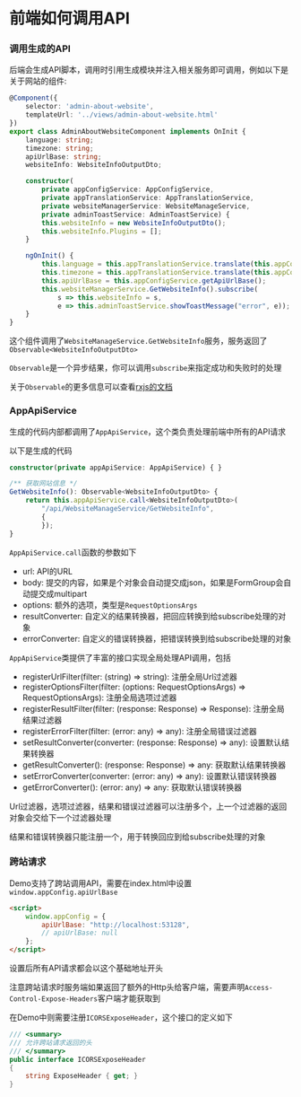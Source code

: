# 前端如何调用API

### **调用生成的API**

后端会生成API脚本，调用时引用生成模块并注入相关服务即可调用，例如以下是关于网站的组件:

``` typescript
@Component({
    selector: 'admin-about-website',
    templateUrl: '../views/admin-about-website.html'
})
export class AdminAboutWebsiteComponent implements OnInit {
    language: string;
    timezone: string;
    apiUrlBase: string;
    websiteInfo: WebsiteInfoOutputDto;

    constructor(
        private appConfigService: AppConfigService,
        private appTranslationService: AppTranslationService,
        private websiteManagerService: WebsiteManageService,
        private adminToastService: AdminToastService) {
        this.websiteInfo = new WebsiteInfoOutputDto();
        this.websiteInfo.Plugins = [];
    }

    ngOnInit() {
        this.language = this.appTranslationService.translate(this.appConfigService.getLanguage());
        this.timezone = this.appTranslationService.translate(this.appConfigService.getTimezone());
        this.apiUrlBase = this.appConfigService.getApiUrlBase();
        this.websiteManagerService.GetWebsiteInfo().subscribe(
            s => this.websiteInfo = s,
            e => this.adminToastService.showToastMessage("error", e));
    }
}
```

这个组件调用了`WebsiteManageService.GetWebsiteInfo`服务，服务返回了`Observable<WebsiteInfoOutputDto>`

`Observable`是一个异步结果，你可以调用`subscribe`来指定成功和失败时的处理

关于`Observable`的更多信息可以查看[rxjs的文档](https://github.com/ReactiveX/RxJS)

### **AppApiService**

生成的代码内部都调用了`AppApiService`，这个类负责处理前端中所有的API请求

以下是生成的代码

``` typescript
constructor(private appApiService: AppApiService) { }

/** 获取网站信息 */
GetWebsiteInfo(): Observable<WebsiteInfoOutputDto> {
    return this.appApiService.call<WebsiteInfoOutputDto>(
        "/api/WebsiteManageService/GetWebsiteInfo",
        {
        });
}
```

`AppApiService.call`函数的参数如下

- url: API的URL
- body: 提交的内容，如果是个对象会自动提交成json，如果是FormGroup会自动提交成multipart
- options: 额外的选项，类型是`RequestOptionsArgs`
- resultConverter: 自定义的结果转换器，把回应转换到给subscribe处理的对象
- errorConverter: 自定义的错误转换器，把错误转换到给subscribe处理的对象

`AppApiService`类提供了丰富的接口实现全局处理API调用，包括

- registerUrlFilter(filter: (string) => string): 注册全局Url过滤器
- registerOptionsFilter(filter: (options: RequestOptionsArgs) => RequestOptionsArgs): 注册全局选项过滤器
- registerResultFilter(filter: (response: Response) => Response): 注册全局结果过滤器
- registerErrorFilter(filter: (error: any) => any): 注册全局错误过滤器
- setResultConverter(converter: (response: Response) => any): 设置默认结果转换器
- getResultConverter(): (response: Response) => any: 获取默认结果转换器
- setErrorConverter(converter: (error: any) => any): 设置默认错误转换器
- getErrorConverter(): (error: any) => any: 获取默认错误转换器

Url过滤器，选项过滤器，结果和错误过滤器可以注册多个，上一个过滤器的返回对象会交给下一个过滤器处理

结果和错误转换器只能注册一个，用于转换回应到给subscribe处理的对象

### **跨站请求**

Demo支持了跨站调用API，需要在index.html中设置`window.appConfig.apiUrlBase`

``` html
<script>
    window.appConfig = {
        apiUrlBase: "http://localhost:53128",
        // apiUrlBase: null
    };
</script>
```

设置后所有API请求都会以这个基础地址开头

注意跨站请求时服务端如果返回了额外的Http头给客户端，需要声明`Access-Control-Expose-Headers`客户端才能获取到

在Demo中则需要注册`ICORSExposeHeader`，这个接口的定义如下

``` csharp
/// <summary>
/// 允许跨站请求返回的头
/// </summary>
public interface ICORSExposeHeader
{
    string ExposeHeader { get; }
}
```
